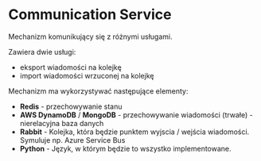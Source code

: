# Communication Service

Mechanizm komunikujący się z różnymi usługami.

Zawiera dwie usługi:
- eksport wiadomości na kolejkę
- import wiadomości wrzuconej na kolejkę

Mechanizm ma wykorzystywać następujące elementy:

- **Redis** - przechowywanie stanu
- **AWS DynamoDB** / **MongoDB** - przechowywanie wiadomości (trwałe) - nierelacyjna baza danych
- **Rabbit** - Kolejka, która będzie punktem wyjscia / wejścia wiadomości. Symuluje np. Azure Service Bus
- **Python** - Język, w którym będzie to wszystko implementowane.


